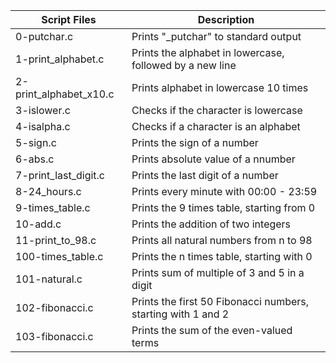 
| Script Files | Description |
| ----------- | ----------- |
| 0-putchar.c | Prints "_putchar" to standard output |
|1-print_alphabet.c |Prints the alphabet in lowercase, followed by a new line |
|2-print_alphabet_x10.c | Prints alphabet in lowercase 10 times
| 3-islower.c | Checks if the character is lowercase |
| 4-isalpha.c | Checks if a character is an alphabet |
| 5-sign.c | Prints the sign of a  number |
| 6-abs.c |Prints absolute value of a nnumber |
| 7-print_last_digit.c | Prints the last digit of a number |
| 8-24_hours.c | Prints every minute with 00:00 - 23:59 |
| 9-times_table.c | Prints the 9 times table, starting from 0 |
| 10-add.c | Prints the addition of two integers |
| 11-print_to_98.c | Prints all natural numbers from n to 98 |
| 100-times_table.c | Prints the n times table, starting with 0 |
| 101-natural.c | Prints sum of multiple of 3 and 5 in a digit |
| 102-fibonacci.c | Prints the first 50 Fibonacci numbers, starting with 1 and 2|
| 103-fibonacci.c | Prints the sum of the even-valued terms |
